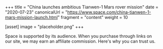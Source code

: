 +++
title = "China launches ambitious Tianwen-1 Mars rover mission"
date = "2020-07-23"
canonicalUrl = "https://www.space.com/china-tianwen-1-mars-mission-launch.html"
fragment = "content"
weight = 10

[asset]
    image = "placeholder.png"
+++

Space is supported by its audience. When you purchase through links on our 
site, we may earn an affiliate commission. Here's why you can trust us.
